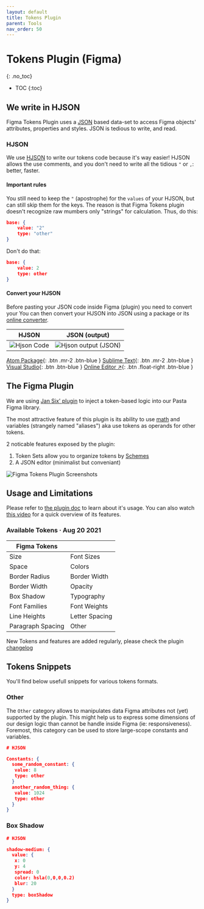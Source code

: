 ```yaml
---
layout: default
title: Tokens Plugin
parent: Tools
nav_order: 50
---
```


# Tokens Plugin (Figma)
{: .no_toc}
<!-- ↑ skips H1 inside TOC -->

- TOC
{:toc}

## We write in HJSON

Figma Tokens Plugin uses a [JSON](https://en.wikipedia.org/wiki/JSON) based data-set to access Figma objects' attributes, properties and styles. JSON is tedious to write, and read.

### HJSON

We use [HJSON](https://hjson.github.io/) to write our tokens code because it's way easier! HJSON allows the use comments, and you don't need to write all the tidious  `"` or `,`: better, faster.

#### Important rules

You still need to keep the `"` (apostrophe) for the `values` of your HJSON, but can still skip them for the keys. The reason is that Figma Tokens plugin doesn't recognize raw mumbers only "strings" for calculation. Thus, do this:

```json
base: {
    value: "2"
    type: "other"
}
```

Don't do that:

```json
base: {
    value: 2
    type: other
}
```

#### Convert your HJSON


Before pasting your JSON code inside Figma (plugin) you need to convert your You can then convert your HJSON into JSON using a package or its [online converter](https://hjson.github.io/try.html).

<table class="layoutOnly">
<thead>
  <tr>
    <th>HJSON</th>
    <th>JSON (output)</th>
  </tr>
</thead>
<tbody>
  <tr>
    <td><div class="dosdonts-do"><img src="{{site.baseurl}}/assets/images/YPL-DOC-HJSON-01.png" alt="Hjson Code"></div></td>
    <td><div class="dosdonts-donts"><img src="{{site.baseurl}}/assets/images/YPL-DOC-HJSON-02.png" alt="Hjson output (JSON)"></div></td>
  </tr>
</tbody>
</table>


[Atom Package](https://atom.io/packages/language-hjson){: .btn .mr-2 .btn-blue  }
[Sublime Text](https://github.com/hjson/sublime-hjson){: .btn .mr-2 .btn-blue }
[Visual Studio](https://marketplace.visualstudio.com/items?itemName=laktak.hjson){: .btn .btn-blue }
[Online Editor ↗](https://hjson.github.io/try.html){: .btn .float-right .btn-blue }


## The Figma Plugin

We are using [Jan Six' plugin](https://jansix.at/resources/figma-tokens) to inject a token-based logic into our Pasta Figma library.


The most attractive feature of this plugin is its ability to use [math](https://github.com/six7/figma-tokens/issues/192) and variables (strangely named "aliases") aka use tokens as operands for other tokens.

2 noticable features exposed by the plugin:

1. Token Sets allow you to organize tokens by [Schemes]({{site.baseurl}}/Foundation.html#schemes)
2. A JSON editor (minimalist but conveniant)

![Figma Tokens Plugin Screenshots]({{site.baseurl}}/assets/images/YPL-DOC-FigmaTokensPlugin-001.png)


## Usage and Limitations

Please refer to [the plugin doc](https://docs.tokens.studio/) to learn about it's usage.
You can also watch [this video](https://www.designsystemtalks.com/talks/design-tokens-in-figma-how-to-get-started-today) for a quick overview of its features.

### Available Tokens · Aug 20 2021

| Figma Tokens||
| --- | --- |
| Size | Font Sizes |
| Space | Colors |
| Border Radius | Border Width |
| Border Width | Opacity |
| Box Shadow | Typography |
| Font Families | Font Weights |
| Line Heights | Letter Spacing |
| Paragraph Spacing | Other |

New Tokens and features are added regularly, please check the plugin [changelog](https://docs.tokens.studio/changelog)

## Tokens Snippets

You'll find below usefull snippets for various tokens formats.

### Other

The `Other` category allows to manipulates data Figma attributes not (yet) supported by the plugin.
This might help us to express some dimensions of our design logic than cannot be handle inside Figma (ie: responsiveness).
Foremost, this category can be used to store large-scope constants and variables.

```json
# HJSON

Constants: {
  some_random_constant: {
   value: 8
   type: other
  }
  another_random_thing: {
   value: 1024
   type: other
  }
}
```

### Box Shadow

```json
# HJSON

shadow-medium: {
  value: {
   x: 0
   y: 4
   spread: 0
   color: hsla(0,0,0,0.2)
   blur: 20
  }
  type: boxShadow
}
```
